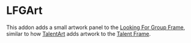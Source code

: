 # LFGArt
This addon adds a small artwork panel to the [Looking For Group Frame](https://github.com/tekkub/wow-ui-source/blob/live/FrameXML/LFGFrame.lua), similar to how [TalentArt](https://github.com/keyboardturner/TalentArt) adds artwork to the [Talent Frame](https://github.com/tekkub/wow-ui-source/tree/live/AddOns/Blizzard_TalentUI).
